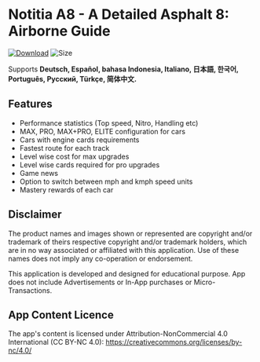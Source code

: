# Notitia A8 - A Detailed Asphalt 8: Airborne Guide

[![Download](https://img.shields.io/badge/Download-APK-blue.svg)](https://github.com/adnyey/Notitia-A8/releases/download/1.3/1.3.-.23.August.2018.apk)
![Size](https://img.shields.io/badge/Size-5.65%20MB-lightgrey.svg)

Supports **Deutsch, Español, bahasa Indonesia, Italiano, 日本語, 한국어, Português, Pусский, Türkçe, 简体中文.**

## Features

* Performance statistics (Top speed, Nitro, Handling etc)
* MAX, PRO, MAX+PRO, ELITE configuration for cars
* Cars with engine cards requirements
* Fastest route for each track
* Level wise cost for max upgrades
* Level wise cards required for pro upgrades
* Game news
* Option to switch between mph and kmph speed units
* Mastery rewards of each car

## Disclaimer

The product names and images shown or represented are copyright and/or trademark of theirs respective copyright and/or trademark holders, which are in no way associated or affiliated with this application. Use of these names does not imply any co-operation or endorsement.

This application is developed and designed for educational purpose. App does not include Advertisements or In-App purchases or Micro-Transactions.


## App Content Licence

The app's content is licensed under Attribution-NonCommercial 4.0 International (CC BY-NC 4.0): https://creativecommons.org/licenses/by-nc/4.0/

